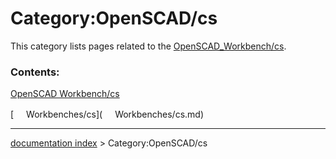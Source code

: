 # Category:OpenSCAD/cs
This category lists pages related to the [OpenSCAD\_Workbench/cs](OpenSCAD_Workbench/cs.md).

### Contents:

[OpenSCAD Workbench/cs](OpenSCAD_Workbench/cs.md)

[<img src="images/Property.png" style="width:16px"> Workbenches/cs](<img src="images/Property.png" style="width:16px"> Workbenches/cs.md)

---
[documentation index](../README.md) > Category:OpenSCAD/cs
